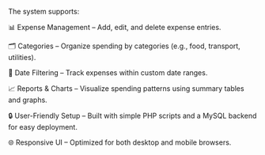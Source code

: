 The system supports:

📊 Expense Management – Add, edit, and delete expense entries.

🗂 Categories – Organize spending by categories (e.g., food, transport, utilities).

📅 Date Filtering – Track expenses within custom date ranges.

📈 Reports & Charts – Visualize spending patterns using summary tables and graphs.

🔒 User-Friendly Setup – Built with simple PHP scripts and a MySQL backend for easy deployment.

🌐 Responsive UI – Optimized for both desktop and mobile browsers.
